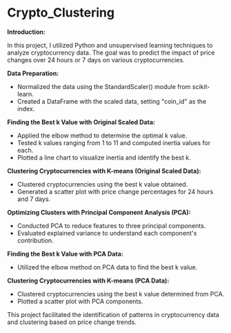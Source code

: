 # Crypto_Clustering


**Introduction:**

In this project, I utilized Python and unsupervised learning techniques to analyze cryptocurrency data. The goal was to predict the impact of price changes over 24 hours or 7 days on various cryptocurrencies.

**Data Preparation:**

- Normalized the data using the StandardScaler() module from scikit-learn.
- Created a DataFrame with the scaled data, setting "coin_id" as the index.

**Finding the Best k Value with Original Scaled Data:**

- Applied the elbow method to determine the optimal k value.
- Tested k values ranging from 1 to 11 and computed inertia values for each.
- Plotted a line chart to visualize inertia and identify the best k.

**Clustering Cryptocurrencies with K-means (Original Scaled Data):**

- Clustered cryptocurrencies using the best k value obtained.
- Generated a scatter plot with price change percentages for 24 hours and 7 days.

**Optimizing Clusters with Principal Component Analysis (PCA):**

- Conducted PCA to reduce features to three principal components.
- Evaluated explained variance to understand each component's contribution.

**Finding the Best k Value with PCA Data:**

- Utilized the elbow method on PCA data to find the best k value.

**Clustering Cryptocurrencies with K-means (PCA Data):**

- Clustered cryptocurrencies using the best k value determined from PCA.
- Plotted a scatter plot with PCA components.

This project facilitated the identification of patterns in cryptocurrency data and clustering based on price change trends.
